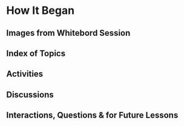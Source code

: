 # How It Began

## Images from Whitebord Session

## Index of Topics

## Activities

## Discussions

## Interactions, Questions & for Future Lessons

